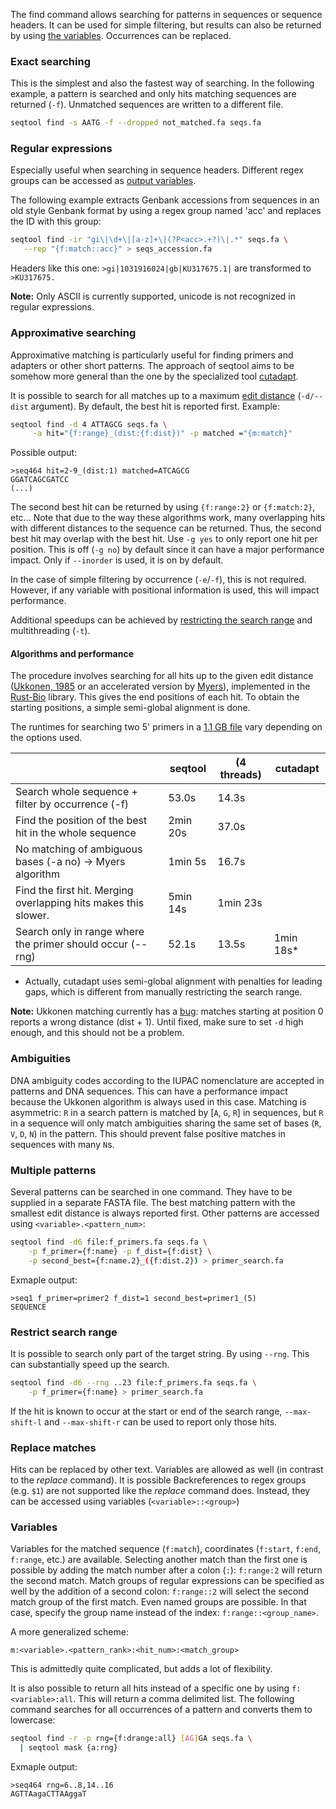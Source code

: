 The find command allows searching for patterns in sequences or sequence headers.
It can be used for simple filtering, but results can also be returned by
using [the variables](#variables). Occurrences can be replaced.


### Exact searching

This is the simplest and also the fastest way of searching.
In the following example, a pattern
is searched and only hits matching sequences are returned (`-f`).
Unmatched sequences are written to a different file.

```bash
seqtool find -s AATG -f --dropped not_matched.fa seqs.fa
```

### Regular expressions

Especially useful when searching in sequence headers. Different regex
groups can be accessed as [output variables](#variables).

The following example extracts Genbank accessions from sequences in an old style
Genbank format by using a regex group named 'acc' and replaces the ID with
this group:

```bash
seqtool find -ir "gi\|\d+\|[a-z]+\|(?P<acc>.+?)\|.*" seqs.fa \
   --rep "{f:match::acc}" > seqs_accession.fa
```

Headers like this one: `>gi|1031916024|gb|KU317675.1|` are transformed
to `>KU317675.`

**Note:** Only ASCII is currently supported, unicode is not recognized
in regular expressions.

### Approximative searching

Approximative matching is particularly useful for finding primers and
adapters or other short patterns.
The approach of seqtool aims to be somehow more general than
the one by the specialized tool [cutadapt](https://github.com/marcelm/cutadapt).

It is possible to search for all matches up to a maximum
[edit distance](https://en.wikipedia.org/wiki/Edit_distance)
(`-d/--dist` argument). By default, the best hit is reported first.
Example:

```bash
seqtool find -d 4 ATTAGCG seqs.fa \
     -a hit="{f:range}_(dist:{f:dist})" -p matched ="{m:match}"
```

Possible output:

```
>seq464 hit=2-9_(dist:1) matched=ATCAGCG
GGATCAGCGATCC
(...)
```

The second best hit can be returned by using `{f:range:2}` or `{f:match:2}`, etc...
Note that due to the way these algorithms work, many overlapping hits with different
distances to the sequence can be returned. Thus, the second best hit may overlap
with the best hit. Use `-g yes` to only report one hit per position. This is
off (`-g no`) by default since it can have a major performance impact. Only
if `--inorder` is used, it is on by default.

In the case of simple filtering by occurrence (`-e`/`-f`), this
is not required. However, if any variable with positional information is
used, this will impact performance.

Additional speedups can be achieved by [restricting the search range](#restrict_search_range) and multithreading (`-t`).

#### Algorithms and performance

The procedure involves searching for all hits up to the given edit distance
([Ukkonen, 1985](https://doi.org/10.1016/0196-6774(85)90023-9) or an accelerated version by [Myers](https://doi.org/10.1145/316542.316550)), implemented in
the [Rust-Bio](http://rust-bio.github.io/)
library. This gives the end positions of each hit. To obtain the starting
positions, a simple semi-global alignment is done.

The runtimes for searching two 5' primers in a [1.1 GB file](../#performance)
vary depending on the options used.

|                                                         | seqtool     | (4 threads) | cutadapt   |
|---------------------------------------------------------|-------------|-------------|------------|
| Search whole sequence + filter by occurrence (-f)       | 53.0s       | 14.3s       |            |
| Find the position of the best hit in the whole sequence | 2min 20s  | 37.0s         |            |
| No matching of ambiguous bases (-a no) -> Myers algorithm | 1min 5s   | 16.7s       |            |
| Find the first hit. Merging overlapping hits makes this slower.  | 5min 14s  | 1min 23s    |     |
| Search only in range where the primer should occur (--rng) | 52.1s      | 13.5s      | 1min 18s* |

* Actually, cutadapt uses semi-global alignment with penalties for leading gaps,
which is different from manually restricting the search range.

**Note:** Ukkonen matching currently has a [bug](https://github.com/rust-bio/rust-bio/issues/117): matches starting at position 0 reports a wrong distance (dist + 1).
Until fixed, make sure to set `-d` high enough, and this should not be a problem.


### Ambiguities

DNA ambiguity codes according to the IUPAC nomenclature are accepted in patterns
and DNA sequences. This can have a performance impact because the Ukkonen
algorithm is always used in this case. Matching is asymmetric:
`R` in a search pattern is matched by [`A`, `G`, `R`] in sequences,
but `R` in a sequence will only match ambiguities sharing the same set of bases
(`R`, `V`, `D`, `N`) in the pattern. This should prevent false positive matches
in sequences with many `N`s.


### Multiple patterns

Several patterns can be searched in one command. They have to be supplied
in a separate FASTA file. The best matching pattern with the smallest edit
distance is always reported first. Other patterns are accessed using
`<variable>.<pattern_num>`:

```bash
seqtool find -d6 file:f_primers.fa seqs.fa \
    -p f_primer={f:name} -p f_dist={f:dist} \
    -p second_best={f:name.2}_({f:dist.2}) > primer_search.fa
```

Exmaple output:

```
>seq1 f_primer=primer2 f_dist=1 second_best=primer1_(5)
SEQUENCE
```


### Restrict search range

It is possible to search only part of the target
string. By using `--rng`. This can substantially speed up the search.


```bash
seqtool find -d6 --rng ..23 file:f_primers.fa seqs.fa \
    -p f_primer={f:name} > primer_search.fa
```

If the hit is known to occur at the start or end of the
search range, `--max-shift-l` and `--max-shift-r` can be
used to report only those hits.

### Replace matches

Hits can be replaced by other text. Variables are allowed
as well (in contrast to the *replace* command). It is possible
Backreferences to regex groups (e.g. `$1`) are not supported like the _replace_
command does. Instead, they can be accessed using variables
(`<variable>::<group>`)

### Variables

Variables for the matched sequence (`f:match`), coordinates
(`f:start`, `f:end`, `f:range`, etc.) are available.
Selecting another match than the first one is possible by adding
the match number after a colon (`:`): `f:range:2` will return
the second match.
Match groups of regular expressions can be
specified as well by the addition of a second colon:
`f:range::2` will select the second match group of the first match.
Even named groups are possible. In that case, specify the group name
instead of the index: `f:range::<group_name>`.

A more generalized scheme:

`m:<variable>.<pattern_rank>:<hit_num>:<match_group>`

This is admittedly quite complicated, but adds a lot of flexibility.

It is also possible to return all hits instead of a specific one
by using `f:<variable>:all`. This will return a comma delimited list.
The following command searches for all occurrences of a pattern
and converts them to lowercase:

```bash
seqtool find -r -p rng={f:drange:all} [AG]GA seqs.fa \
  | seqtool mask {a:rng}
```

Exmaple output:

```
>seq464 rng=6..8,14..16
AGTTAagaCTTAAggaT
```
